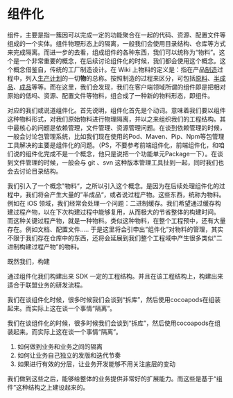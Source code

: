 # 组件化

组件，主要是指一簇因可以完成一定的功能聚合在一起的代码、资源、配置文件等组成的一个实体。组件物理形态上的隔离，一般我们会使用目录结构、仓库等方式来完成隔离。而进一步的去看，组成组件的各种东西，我们可以统称为“物料”。这个是一个非常重要的概念，在后续讨论组件化的时候，我们都会使用这个概念。这个概念借鉴自，传统的工厂制造设计。在 Wiki 上物料的定义是：指在产品[制造](https://zh.wikipedia.org/wiki/%E8%A3%BD%E9%80%A0)过程中，列入[生产计划](https://zh.wikipedia.org/w/index.php?title=%E7%94%9F%E4%BA%A7%E8%AE%A1%E5%88%92\&action=edit\&redlink=1)的一切**物**的总称。按照制造的过程来区分，可包括[原料](https://zh.wikipedia.org/wiki/%E5%8E%9F%E6%96%99)、[半成品](https://zh.wikipedia.org/wiki/%E5%8D%8A%E6%88%90%E5%93%81)、[成品](https://zh.wikipedia.org/wiki/%E6%88%90%E5%93%81)等等。而在这里，我们会发现，我们在客户端领域所谓的组件即是把相对原始的低吗、资源、配置文件等物料，组合成了一种新的物料形态，即组件。

对应的我们或说道组件化。首先说明，组件化首先是个动词。意味着我们要以组件这种物料形式，对我们原始物料进行物理隔离，并以之来组织我们的工程结构。其中最核心的问题是依赖管理，文件管理、资源管理问题。在谈到依赖管理的时候，一般会讨论包管理系统，比如我们现在使用的Pod、Maven、Pip、Npm等包管理工具解决的主要是组件化的问题。（PS，不要参考前端组件化，前端组件化，和咱们说的组件化完成不是一个概念，他只是说把一个功能单元Package一下）。在谈到文件管理的时候，一般会与 git 、svn 这种版本管理工具扯到一起，同时我们也会去讨论目录结构。

我们引入了一个概念"物料“，之所以引入这个概念。是因为在后续处理组件化的过程中，我们将会产生大量的”半成品“，或者说过程产物。这些东西，统称为物料。例如在 iOS 领域，我们经常会处理一个问题：二进制缓存。我们希望通过缓存构建过程产物，以在下次构建过程中能够复用，从而极大的节省整体的构建时间。 而这种关键过程产物，就是一种物料。类似这种物料，在整个工程预中，还有大量存在。例如文档、配置文件..... 于是这里将会引申出”组件化”对物料的管理，其实不限于我们存在仓库中的东西，还将会延展到我们整个工程域中产生很多类似“二进制构建过程产物”的物料。

既然我们，构建

通过组件化我们构建出来 SDK 一定的工程结构。并且在该工程结构上，构建出来适合于联盟业务的研发流程。

我们在谈组件化时候，很多时候我们会谈到“拆库”，然后使用cocoapods在组装起来。而实际上这在谈一个事情“隔离”。

我们在谈组件化的时候，很多时候我们会谈到“拆库”，然后使用cocoapods在组装起来。而实际上这在谈一个事情“隔离”。

1. 如何做到业务和业务之间的隔离
2. 如何让业务自己独立的发版和迭代节奏
3. 如果进行有效的分层，让业务开发能够不用关注底层的变动

我们做到这些之后，能够给整体的业务提供非常好的扩展能力。而这些是基于“组件”这种结构之上建设起来的。
